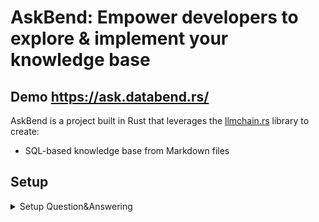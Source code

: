 # AskBend: Empower developers to explore & implement your knowledge base

## Demo https://ask.databend.rs/

AskBend is a project built in Rust that leverages the [llmchain.rs](https://github.com/shafishlabs/llmchain.rs) library to create:
- SQL-based knowledge base from Markdown files

## Setup

<details>
  <summary>Setup Question&Answering</summary>

### 1. Download 

https://github.com/datafuselabs/askbend/releases

### 2. Modify the configuration file [conf/askbend.toml](conf/askbend.toml)

```
# Usage:
# askbend -c askbend.toml

[qa]
# Path to the directory containing your markdown documents
path = "data/"

database = "askbend"
table = "doc"
# Data source name (DSN) for connecting to your Databend cloud warehouse
# https://docs.databend.com/using-databend-cloud/warehouses/connecting-a-warehouse
dsn = "databend://<sql-user>:<sql-password>@<your-databend-cloud-warehouse>/default"
top = 3

[server]
host = "0.0.0.0"
port = 8081

```

### 3. Prepare your Markdown files by copying them to the `data/` directory

### 4. Parse the Markdown files and build embeddings

```
./target/release/askbend -c conf/askbend.toml --rebuild

[2023-04-01T07:17:13Z INFO ] Step-1: begin parser all markdown files
[2023-04-01T07:17:14Z INFO ] Step-1: finish parser all markdown files:397, sections:969, tokens:117758
[2023-04-01T07:17:14Z INFO ] Step-2: begin insert to table
[2023-04-01T07:17:14Z INFO ] Step-2: finish insert to table
[2023-04-01T07:17:14Z INFO ] Step-3: begin generate embedding, may take some minutes
[2023-04-01T07:26:03Z INFO ] Step-3: finish generate embedding
... ...
```

The `--rebuild` flag rebuilds all the embeddings for the data directory. This process may take a few minutes, depending on the number of Markdown files.


### 5. Start the API server

```
./target/release/askbend -c conf/askbend.toml
```

### 6. Query your Markdown knowledge base using the API
```
curl -X POST -H "Content-Type: application/json" -d '{"query": "tell me how to do copy"}' http://localhost:8081/qa/query
```
Response:
```
{"result":["\n\nYou can use the `COPY INTO <table>` command to copy data from an internal stage, Amazon S3 bucket, or a remote file into a table in Databend. \n\nFor example, to copy data from an internal stage, you can use the following command:\n\n```\nCOPY INTO <table>\nFROM (\n    SELECT <columns>\n    FROM @<stage>\n    FILE_FORMAT = (TYPE = PARQUET)\n)\n```\n\nFor more information, please refer to the [Tutorial: Load from an internal stage](../../12-load-data/00-stage.md) and [Tutorial: Load from an Amazon S3 bucket](../../12-load-data/01-s3.md) sections in the Databend documentation."]}
```

## AskBend Query API

This API document describes how to use the Databend query API to submit queries and receive results.

### Endpoint

http://<your-ip>:8081/qa/query

### Request

The request body should be a JSON object containing a single field `query`, which is the query string.

**Example:**

```json
{
    "query": "whats the fast way to load data to databend"
}
```

### Response

On successful query execution, the API will return a 200 OK status code, along with a JSON object containing the field result.

The result field is an array of strings. However, we only need to consider the first string in the array as the final result. 

The API assumes that if the query was successful, the first item in the result array is the most relevant answer.

## How to open the UI

To open the UI, you need to make sure that you have installed `Node` and the `Yarn/npm` package manager. Once you have confirmed this, you can proceed with the following steps:

```js
cd web
yarn
yarn run dev (or npm run dev)
```

If you want to expose your host:

```js
yarn run dev-host (or npm run dev-host)
```
</details>

